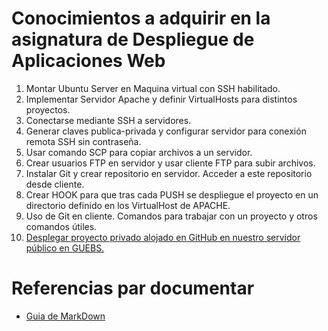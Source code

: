 # Conocimientos a adquirir en la asignatura de Despliegue de Aplicaciones Web

1. Montar Ubuntu Server en Maquina virtual con SSH habilitado.	
2. Implementar Servidor Apache y definir VirtualHosts para distintos proyectos.
3. Conectarse mediante SSH a servidores.
4. Generar claves publica-privada y configurar servidor para conexión remota SSH sin contraseña.
5. Usar comando SCP para copiar archivos a un servidor.
6. Crear usuarios FTP en servidor y usar cliente FTP para subir archivos.
7. Instalar Git y crear repositorio en servidor. Acceder a este repositorio desde cliente.
8. Crear HOOK para que tras cada PUSH se despliegue el proyecto en un directorio definido en los VirtualHost de APACHE.
9. Uso de Git en cliente. Comandos para trabajar con un proyecto y otros comandos útiles.
10. [Desplegar proyecto privado alojado en GitHub en nuestro servidor público en GUEBS.](docs/doc10-github-despliegue-repositorio-privado-a-servidor-por-ssh.md)
								
								
								
								
								
# Referencias par documentar

+ [Guia de MarkDown](https://guides.github.com/features/mastering-markdown/)
